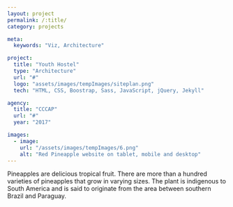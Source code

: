 ```yaml
---
layout: project
permalink: /:title/
category: projects

meta:
  keywords: "Viz, Architecture"

project:
  title: "Youth Hostel"
  type: "Architecture"
  url: "#"
  logo: "assets/images/tempImages/siteplan.png"
  tech: "HTML, CSS, Boostrap, Sass, JavaScript, jQuery, Jekyll"

agency:
  title: "CCCAP"
  url: "#"
  year: "2017"

images:
  - image:
    url: "/assets/images/tempImages/6.png"
    alt: "Red Pineapple website on tablet, mobile and desktop"
---
```

<p>Pineapples are delicious tropical fruit. There are more than a hundred varieties of pineapples that grow in varying sizes. The plant is indigenous to South America and is said to originate from the area between southern Brazil and Paraguay.</p>
